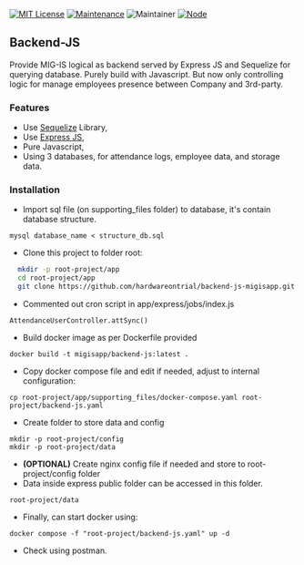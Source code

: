[![MIT License](https://img.shields.io/badge/License-MIT-green.svg)](https://choosealicense.com/licenses/mit/)
[![Maintenance](https://img.shields.io/badge/Maintained%3F-yes-green.svg)](https://github.com/hardwareontrial/backend-js-migisapp/graphs/commit-activity)
![Maintainer](https://img.shields.io/badge/Maintainer-IT%20MIG-blue)
[![Node](https://img.shields.io/badge/Node-16.13.0-1abc9c.svg)](https://nodejs.org/en/blog/release/v16.13.0)


## Backend-JS

Provide MIG-IS logical as backend served by Express JS and Sequelize for querying database. Purely build with Javascript. But now only controlling logic for manage employees presence between Company and 3rd-party.




### Features

- Use [Sequelize](https://sequelize.org/docs/v6/getting-started/) Library,
- Use [Express JS](https://expressjs.com/),
- Pure Javascript,
- Using 3 databases, for attendance logs, employee data, and storage data.


### Installation
- Import sql file (on supporting_files folder) to database, it's contain database structure.
```
mysql database_name < structure_db.sql
```
- Clone this project to folder root:

```bash
  mkdir -p root-project/app
  cd root-project/app
  git clone https://github.com/hardwareontrial/backend-js-migisapp.git backend-js
```

- Commented out cron script in app/express/jobs/index.js
```
AttendanceUserController.attSync()
```

- Build docker image as per Dockerfile provided
```
docker build -t migisapp/backend-js:latest .
```

- Copy docker compose file and edit if needed, adjust to internal configuration:
```
cp root-project/app/supporting_files/docker-compose.yaml root-project/backend-js.yaml
```
- Create folder to store data and config
```
mkdir -p root-project/config
mkdir -p root-project/data
```
- **(OPTIONAL)** Create nginx config file if needed and store to root-project/config folder
- Data inside express public folder can be accessed in this folder.
```
root-project/data
```
- Finally, can start docker using:
```
docker compose -f "root-project/backend-js.yaml" up -d
```
- Check using postman.
